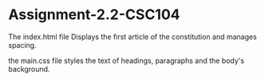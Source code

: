 # Assignment-2.2-CSC104


The index.html file Displays the first article of the constitution and manages spacing.


the main.css file styles the text of headings, paragraphs and the body's background.
